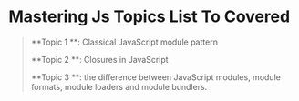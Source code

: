 # Mastering Js Topics List To Covered

>**Topic 1 **: Classical JavaScript module pattern
>
>**Topic 2 **: Closures in JavaScript
>
>**Topic 3 **: the difference between JavaScript modules, module formats, module loaders and module bundlers.
>


